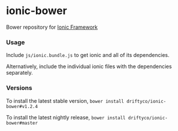 # ionic-bower

Bower repository for [Ionic Framework](http://github.com/driftyco/ionic)

### Usage

Include `js/ionic.bundle.js` to get ionic and all of its dependencies.

Alternatively, include the individual ionic files with the dependencies separately.

### Versions

To install the latest stable version, `bower install driftyco/ionic-bower#v1.2.4`

To install the latest nightly release, `bower install driftyco/ionic-bower#master`
